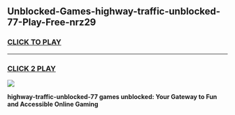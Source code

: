 
## Unblocked-Games-highway-traffic-unblocked-77-Play-Free-nrz29
<h3>
<a href="https://premium76.site?title=highway-traffic-unblocked-77&ref=23A">CLICK TO PLAY</a></h3>
<hr>

<h3>
<a href="https://premium76.site?title=highway-traffic-unblocked-77&ref=23A">CLICK 2 PLAY</a>
  
</h3>

<a href="https://premium76.site?title=highway-traffic-unblocked-77&ref=23A"><img src="https://clearcache.store/games.png"></a>


**highway-traffic-unblocked-77 games unblocked: Your Gateway to Fun and Accessible Online Gaming**
